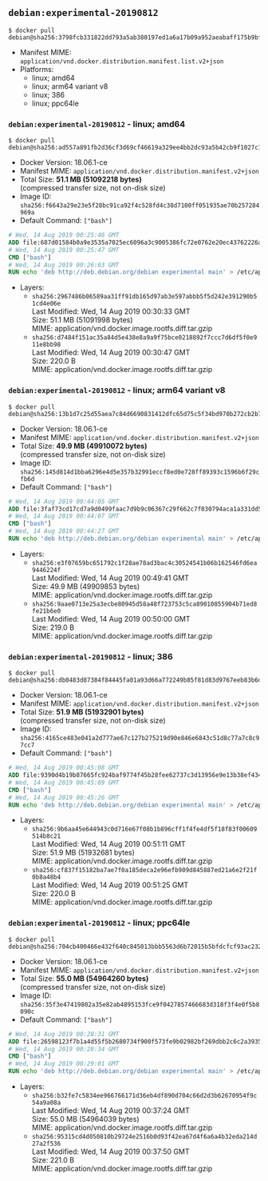 ## `debian:experimental-20190812`

```console
$ docker pull debian@sha256:3798fcb331822dd793a5ab380197ed1a6a17b09a952aeabaff175b9bf9fe055d
```

-	Manifest MIME: `application/vnd.docker.distribution.manifest.list.v2+json`
-	Platforms:
	-	linux; amd64
	-	linux; arm64 variant v8
	-	linux; 386
	-	linux; ppc64le

### `debian:experimental-20190812` - linux; amd64

```console
$ docker pull debian@sha256:ad557a891fb2d36cf3d69cf46619a329ee4bb2dc93a5b42cb9f1027c1ba5ccd4
```

-	Docker Version: 18.06.1-ce
-	Manifest MIME: `application/vnd.docker.distribution.manifest.v2+json`
-	Total Size: **51.1 MB (51092218 bytes)**  
	(compressed transfer size, not on-disk size)
-	Image ID: `sha256:f6643a29e23e5f28bc91ca92f4c528fd4c38d7100ff051935ae70b257284969a`
-	Default Command: `["bash"]`

```dockerfile
# Wed, 14 Aug 2019 00:25:46 GMT
ADD file:687d01584b0a9e3535a7025ec6096a3c9005386fc72e0762e20ec43762226a24 in / 
# Wed, 14 Aug 2019 00:25:47 GMT
CMD ["bash"]
# Wed, 14 Aug 2019 00:26:03 GMT
RUN echo 'deb http://deb.debian.org/debian experimental main' > /etc/apt/sources.list.d/experimental.list
```

-	Layers:
	-	`sha256:2967486b06589aa31ff91db165d97ab3e597abbb5f5d242e391290b51cd4e06e`  
		Last Modified: Wed, 14 Aug 2019 00:30:33 GMT  
		Size: 51.1 MB (51091998 bytes)  
		MIME: application/vnd.docker.image.rootfs.diff.tar.gzip
	-	`sha256:d7484f151ac35a84d5e438e8a9a9f75bce0218892f7ccc7d6df5f0e911e8bb98`  
		Last Modified: Wed, 14 Aug 2019 00:30:47 GMT  
		Size: 220.0 B  
		MIME: application/vnd.docker.image.rootfs.diff.tar.gzip

### `debian:experimental-20190812` - linux; arm64 variant v8

```console
$ docker pull debian@sha256:13b1d7c25d55aea7c84d6690831412dfc65d75c5f34bd970b272cb2b7cc0efe0
```

-	Docker Version: 18.06.1-ce
-	Manifest MIME: `application/vnd.docker.distribution.manifest.v2+json`
-	Total Size: **49.9 MB (49910072 bytes)**  
	(compressed transfer size, not on-disk size)
-	Image ID: `sha256:145d814d1bba6296e4d5e357b32991eccf8ed0e728ff89393c1596b6f29cfb6d`
-	Default Command: `["bash"]`

```dockerfile
# Wed, 14 Aug 2019 00:44:05 GMT
ADD file:3faf73cd17cd7a9d0499faac7d9b9c06367c29f662c7f030794aca1a331dd509 in / 
# Wed, 14 Aug 2019 00:44:07 GMT
CMD ["bash"]
# Wed, 14 Aug 2019 00:44:27 GMT
RUN echo 'deb http://deb.debian.org/debian experimental main' > /etc/apt/sources.list.d/experimental.list
```

-	Layers:
	-	`sha256:e3f07659bc651792c1f28ae78ad3bac4c30524541b06b162546fd6ea9446224f`  
		Last Modified: Wed, 14 Aug 2019 00:49:41 GMT  
		Size: 49.9 MB (49909853 bytes)  
		MIME: application/vnd.docker.image.rootfs.diff.tar.gzip
	-	`sha256:9aae0713e25a3ecbe80945d58a48f723753c5ca89010855904b71ed8fe21b6e0`  
		Last Modified: Wed, 14 Aug 2019 00:50:00 GMT  
		Size: 219.0 B  
		MIME: application/vnd.docker.image.rootfs.diff.tar.gzip

### `debian:experimental-20190812` - linux; 386

```console
$ docker pull debian@sha256:db0483d87384f84445fa01a93d66a772249b85f81d83d9767eeb83b6d357a33a
```

-	Docker Version: 18.06.1-ce
-	Manifest MIME: `application/vnd.docker.distribution.manifest.v2+json`
-	Total Size: **51.9 MB (51932901 bytes)**  
	(compressed transfer size, not on-disk size)
-	Image ID: `sha256:4165ce483e041a2d777ae67c127b275219d90e846e6843c51d8c77a7c8c97cc7`
-	Default Command: `["bash"]`

```dockerfile
# Wed, 14 Aug 2019 00:45:08 GMT
ADD file:9390d4b19b87665fc924baf9774f45b28fee62737c3d13956e9e13b38ef43421 in / 
# Wed, 14 Aug 2019 00:45:09 GMT
CMD ["bash"]
# Wed, 14 Aug 2019 00:45:26 GMT
RUN echo 'deb http://deb.debian.org/debian experimental main' > /etc/apt/sources.list.d/experimental.list
```

-	Layers:
	-	`sha256:9b6aa45e644943c0d716e67f08b1b896cff1f4fe4df5f18f83f00609514b8c21`  
		Last Modified: Wed, 14 Aug 2019 00:51:11 GMT  
		Size: 51.9 MB (51932681 bytes)  
		MIME: application/vnd.docker.image.rootfs.diff.tar.gzip
	-	`sha256:cf837f15182ba7ae7f0a185deca2e96efb909d845887ed21a6e2f21f0b8a48b4`  
		Last Modified: Wed, 14 Aug 2019 00:51:25 GMT  
		Size: 220.0 B  
		MIME: application/vnd.docker.image.rootfs.diff.tar.gzip

### `debian:experimental-20190812` - linux; ppc64le

```console
$ docker pull debian@sha256:704cb400466e432f640c845013bbb5563d6b72015b5bfdcfcf93ac232022b4f7
```

-	Docker Version: 18.06.1-ce
-	Manifest MIME: `application/vnd.docker.distribution.manifest.v2+json`
-	Total Size: **55.0 MB (54964260 bytes)**  
	(compressed transfer size, not on-disk size)
-	Image ID: `sha256:35f3e47419802a35e82ab4895153fce9f0427857466683d318f3f4e0f5b8090c`
-	Default Command: `["bash"]`

```dockerfile
# Wed, 14 Aug 2019 00:28:31 GMT
ADD file:26598123f7b1a4d55f5b2680734f900f573fe9b02982bf269dbb2c6c2a3935e2 in / 
# Wed, 14 Aug 2019 00:28:34 GMT
CMD ["bash"]
# Wed, 14 Aug 2019 00:29:01 GMT
RUN echo 'deb http://deb.debian.org/debian experimental main' > /etc/apt/sources.list.d/experimental.list
```

-	Layers:
	-	`sha256:b32fe7c5834ee966766171d36eb4df890d704c66d2d3b62670954f9c54a9a08a`  
		Last Modified: Wed, 14 Aug 2019 00:37:24 GMT  
		Size: 55.0 MB (54964039 bytes)  
		MIME: application/vnd.docker.image.rootfs.diff.tar.gzip
	-	`sha256:95315cd4d050810b29724e2516b0d93f42ea67d4f6a6a4b32eda214d27a2f536`  
		Last Modified: Wed, 14 Aug 2019 00:37:50 GMT  
		Size: 221.0 B  
		MIME: application/vnd.docker.image.rootfs.diff.tar.gzip
